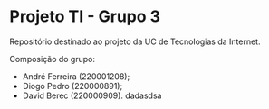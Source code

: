 # Projeto TI - Grupo 3

Repositório destinado ao projeto da UC de Tecnologias da Internet.

Composição do grupo:
- André Ferreira (220001208);
- Diogo Pedro (220000891);
- David Berec (220000909).
dadasdsa